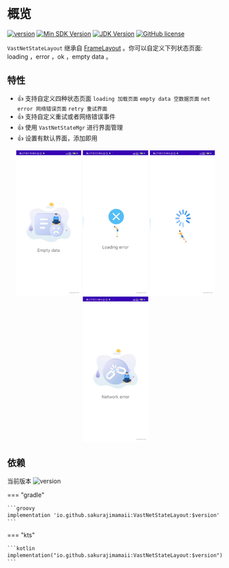 # 概览

[![version](https://img.shields.io/maven-central/v/io.github.sakurajimamaii/VastNetStateLayout)](https://img.shields.io/maven-central/v/io.github.sakurajimamaii/VastNetStateLayout)
[![Min SDK Version](https://img.shields.io/badge/min%20sdk%20version-23-yellowgreen)](https://img.shields.io/badge/min%20sdk%20version-23-yellowgreen)
[![JDK Version](https://img.shields.io/badge/jdk%20version-17-2300b894?style=flat)](https://img.shields.io/badge/jdk%20version-17-2300b894)
[![GitHub license](https://img.shields.io/badge/license-Apache%20License%202.0-blue.svg?style=flat)](https://www.apache.org/licenses/LICENSE-2.0)

`VastNetStateLayout` 继承自 [FrameLayout](https://developer.android.com/reference/android/widget/FrameLayout) 。你可以自定义下列状态页面: loading ，error ，ok ，empty data 。

## 特性

- 👍 支持自定义四种状态页面 `loading 加载页面` `empty data 空数据页面` `net error 网络错误页面` `retry 重试界面`
- 👍 支持自定义重试或者网络错误事件
- 👍 使用 `VastNetStateMgr` 进行界面管理
- 👍 设置有默认界面，添加即用

<div align="center">
<img src="./img/empty_data.png" width=30%/>
<img src="./img/loading_error.png" width=30%/>
<img src="./img/loading.png" width=30%/>
<img src="./img/network_error.png" width=30%/>
</div>

## 依赖

当前版本 ![version](https://img.shields.io/maven-central/v/io.github.sakurajimamaii/VastNetStateLayout)

=== "gradle"

    ```groovy
    implementation 'io.github.sakurajimamaii:VastNetStateLayout:$version'
    ```

=== "kts"

    ```kotlin
    implementation("io.github.sakurajimamaii:VastNetStateLayout:$version")
    ```
